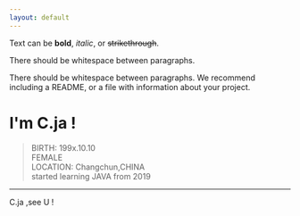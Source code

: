 ```yaml
---
layout: default
---
```


Text can be **bold**, _italic_, or ~~strikethrough~~.


There should be whitespace between paragraphs.

There should be whitespace between paragraphs. We recommend including a README, or a file with information about your project.

I'm C.ja ! 
======================
> BIRTH: 199x.10.10  
> FEMALE  
> LOCATION:  Changchun,CHINA  
> started learning JAVA from 2019  
--------------------------
C.ja ,see U !